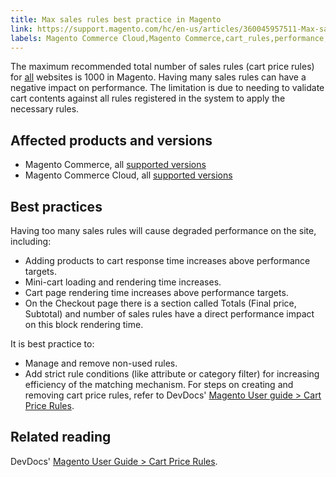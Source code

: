 ```yaml
---
title: Max sales rules best practice in Magento
link: https://support.magento.com/hc/en-us/articles/360045957511-Max-sales-rules-best-practice-in-Magento
labels: Magento Commerce Cloud,Magento Commerce,cart_rules,performance,price,2.3,best practices,2.3.x,2.4,2.4.x,cart
---
```


<p>The maximum recommended total number of sales rules (cart price rules) for <ins>all</ins> websites is 1000 in Magento. Having many sales rules can have a negative impact on performance. The limitation is due to needing to validate cart contents against all rules registered in the system to apply the necessary rules.</p>
<h2>Affected products and versions</h2>
<ul>
<li>Magento Commerce, all <a href="https://magento.com/sites/default/files/magento-software-lifecycle-policy.pdf">supported versions</a> </li>
<li>Magento Commerce Cloud, all <a href="https://magento.com/sites/default/files/magento-software-lifecycle-policy.pdf">supported versions</a>
</li>
</ul>
<h2>Best practices</h2>
<p>Having too many sales rules will cause degraded performance on the site, including:</p>
<ul>
<li>Adding products to cart response time increases above performance targets.</li>
<li>Mini-cart loading and rendering time increases.</li>
<li>Cart page rendering time increases above performance targets.</li>
<li>On the Checkout page there is a section called Totals (Final price, Subtotal) and number of sales rules have a direct performance impact on this block rendering time.</li>
</ul>
<p>It is best practice to:</p>
<ul>
<li>Manage and remove non-used rules. </li>
<li>Add strict rule conditions (like attribute or category filter) for increasing efficiency of the matching mechanism. For steps on creating and removing cart price rules, refer to DevDocs' <a href="https://docs.magento.com/user-guide/marketing/price-rules-cart-create.html">Magento User guide &gt; Cart Price Rules</a>. </li>
</ul>
<h2>Related reading</h2>
<p>DevDocs' <a href="https://docs.magento.com/user-guide/marketing/price-rules-cart.html?itm_source=merchdocs&amp;itm_medium=search_page&amp;itm_campaign=federated_search&amp;itm_term=access%20price%20rule">Magento User Guide &gt; Cart Price Rules</a>.</p>